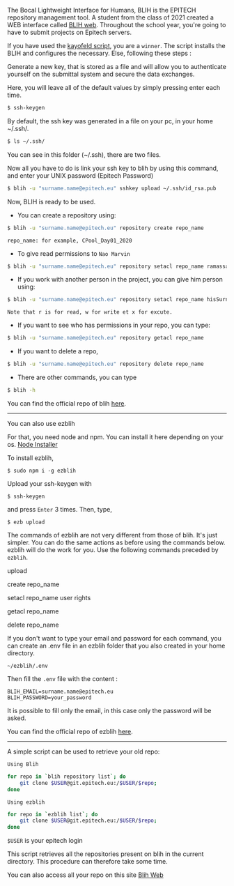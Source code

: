The Bocal Lightweight Interface for Humans, BLIH is the EPITECH repository management tool.
A student from the class of 2021 created a WEB interface called [BLIH web](https://github.com/maximelouet/blih-web).
Throughout the school year, you're going to have to submit projects on Epitech servers.

If you have used the [kayofeld script](https://github.com/kayofeld/script-installation-ordinateur-epitech), you are a `winner`. The script installs the BLIH and configures the necessary.
Else, following these steps :

Generate a new key, that is stored as a file and will allow you to authenticate yourself on the submittal system and secure the data exchanges.

Here, you will leave all of the default values by simply pressing enter each time.
```bash
$ ssh-keygen
```

By default, the ssh key was generated in a file on your pc, in your home ~/.ssh/.
```bash
$ ls ~/.ssh/
```

You can see in this folder (~/.ssh), there are two files.

Now all you have to do is link your ssh key to blih by using this command, and enter your UNIX password (Epitech Password)

```bash
$ blih -u "surname.name@epitech.eu" sshkey upload ~/.ssh/id_rsa.pub
```

Now, BLIH is ready to be used.

- You can create a repository using:

```bash
$ blih -u "surname.name@epitech.eu" repository create repo_name
```

`repo_name: for example, CPool_Day01_2020`

- To give read permissions to `Nao Marvin`

```bash
$ blih -u "surname.name@epitech.eu" repository setacl repo_name ramassage_tek r
```

- If you work with another person in the project, you can give him person using:

```bash
$ blih -u "surname.name@epitech.eu" repository setacl repo_name hisSurname.hisName@epitech.eu rwx
```

`Note that r is for read, w for write et x for excute.`

- If you want to see who has permissions in your repo, you can type:

```bash
$ blih -u "surname.name@epitech.eu" repository getacl repo_name
```

- If you want to delete a repo,

```bash
$ blih -u "surname.name@epitech.eu" repository delete repo_name
```

- There are other commands, you can type

```bash
$ blih -h
```

You can find the official repo of blih [here](https://github.com/bocal/blih).

---

You can also use ezblih

For that, you need node and npm. You can install it here depending on your os. [Node Installer](https://nodejs.org/en/download/package-manager/#debian-and-ubuntu-based-linux-distributions-enterprise-linux-fedora-and-snap-packages)

To install ezblih,

```
$ sudo npm i -g ezblih
```

Upload your ssh-keygen with

```
$ ssh-keygen
```

and press `Enter` 3 times.
Then, type,

```
$ ezb upload
```

The commands of ezblih are not very different from those of blih. It's just simpler. You can do the same actions as before using the commands below. ezblih will do the work for you. Use the following commands preceded by `ezblih`.

upload

create repo_name

setacl repo_name user rights

getacl repo_name

delete repo_name

If you don't want to type your email and password for each command, you can create an .env file in an ezblih folder that you also created in your home directory.

```
~/ezblih/.env
```

Then fill the `.env` file with the content :

    BLIH_EMAIL=surname.name@epitech.eu
    BLIH_PASSWORD=your_password

It is possible to fill only the email, in this case only the password will be asked.

You can find the official repo of ezblih [here](https://github.com/Rikette/ezblih).

---

A simple script can be used to retrieve your old repo:

`Using Blih`
```bash
for repo in `blih repository list`; do
    git clone $USER@git.epitech.eu:/$USER/$repo;
done
```
`Using ezblih`
```bash
for repo in `ezblih list`; do
    git clone $USER@git.epitech.eu:/$USER/$repo;
done
```

`$USER` is your epitech login

This script retrieves all the repositories present on blih in the current directory. This procedure can therefore take some time.

You can also access all your repo on this site [Blih Web](https://blih.saumon.io/)